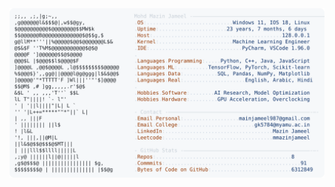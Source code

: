 <picture>
  <source srcset="https://raw.githubusercontent.com/mmazinjameel/mmazinjameel/main/dark_mode.svg?v=1749611517" media="(prefers-color-scheme: dark)">
  <img src="https://raw.githubusercontent.com/mmazinjameel/mmazinjameel/main/light_mode.svg?v=1749611517">
</picture>
